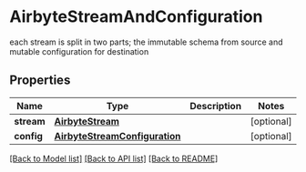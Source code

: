 # AirbyteStreamAndConfiguration

each stream is split in two parts; the immutable schema from source and mutable configuration for destination

## Properties
Name | Type | Description | Notes
------------ | ------------- | ------------- | -------------
**stream** | [**AirbyteStream**](AirbyteStream.md) |  | [optional] 
**config** | [**AirbyteStreamConfiguration**](AirbyteStreamConfiguration.md) |  | [optional] 

[[Back to Model list]](../README.md#documentation-for-models) [[Back to API list]](../README.md#documentation-for-api-endpoints) [[Back to README]](../README.md)


